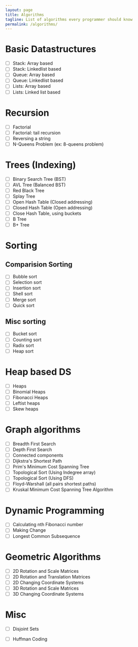 ```yaml
---
layout: page
title: Algorithms
tagline: List of algorithms every programmer should know
permalink: /algorithms/
---
```




# Basic Datastructures

- [ ] Stack: Array based
- [ ] Stack: Linkedlist based
- [ ] Queue: Array based
- [ ] Queue: Linkedlist based
- [ ] Lists: Array based
- [ ] Lists: Linked list based

# Recursion

- [ ] Factorial
- [ ] Factorial: tail recursion
- [ ] Reversing a string
- [ ] N-Queens Problem (ex: 8-queens problem)

# Trees (Indexing)

- [ ] Binary Search Tree (BST)
- [ ] AVL Tree (Balanced BST)
- [ ] Red Black Tree
- [ ] Splay Tree
- [ ] Open Hash Table (Closed addressing)
- [ ] Closed Hash Table (Open addressing)
- [ ] Close Hash Table, using buckets
- [ ] B Tree
- [ ] B+ Tree

# Sorting

## Comparision Sorting

- [ ] Bubble sort
- [ ] Selection sort
- [ ] Insertion sort
- [ ] Shell sort
- [ ] Merge sort
- [ ] Quick sort

## Misc sorting

- [ ] Bucket sort
- [ ] Counting sort
- [ ] Radix sort
- [ ] Heap sort

# Heap based DS

- [ ] Heaps
- [ ] Binomial Heaps
- [ ] Fibonacci Heaps
- [ ] Leftist heaps
- [ ] Skew heaps

# Graph algorithms

- [ ] Breadth First Search
- [ ] Depth First Search
- [ ] Connected components
- [ ] Dijkstra's Shortest Path
- [ ] Prim's Minimum Cost Spanning Tree
- [ ] Topological Sort (Using Indegree array)
- [ ] Topological Sort (Using DFS)
- [ ] Floyd-Warshall (all pairs shortest paths)
- [ ] Kruskal Minimum Cost Spanning Tree Algorithm

# Dynamic Programming

- [ ] Calculating nth Fibonacci number
- [ ] Making Change
- [ ] Longest Common Subsequence

# Geometric Algorithms
- [ ] 2D Rotation and Scale Matrices
- [ ] 2D Rotation and Translation Matrices
- [ ] 2D Changing Coordinate Systems
- [ ] 3D Rotation and Scale Matrices
- [ ] 3D Changing Coordinate Systems

# Misc
- [ ] Disjoint Sets
- [ ] Huffman Coding




